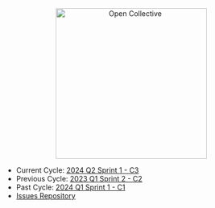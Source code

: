 
<div align="center">
  <a href="https://opencollective.com/" target="_blank" rel="noopener noreferrer">
    <img width="300" src="https://opencollective.com/public/images/opencollectivelogo.svg" alt="Open Collective">
  </a>
</div>

<ul>
  <li>Current Cycle: <a href="https://github.com/orgs/opencollective/projects/5/views/52">2024 Q2 Sprint 1 - C3</a></li>
  <li>Previous Cycle: <a href="https://github.com/orgs/opencollective/projects/5/views/51">2023 Q1 Sprint 2 - C2</a></li>
  <li>Past Cycle: <a href="https://github.com/orgs/opencollective/projects/5/views/50">2024 Q1 Sprint 1 - C1</a></li>
  <li><a href="https://github.com/opencollective/opencollective/issues">Issues Repository</a></li>
</ul>
